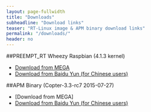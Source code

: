 ```yaml
---
layout: page-fullwidth
title: "Downloads"
subheadline: "Download links"
teaser: "RT-Linux image & APM binary download links"
permalink: "/downloads/"
header: no
---
```


##PREEMPT_RT Wheezy Raspbian (4.1.3 kernel)
* [Download from MEGA](https://mega.nz/#!UFY12ThQ!DdoBzoeMr_CxjWLAkw0coiKxN1D_Q3OuNje-NBegYcQ)
* [Download from Baidu Yun (for Chinese users)](http://pan.baidu.com/s/1bnHd1TH)

##APM Binary (Copter-3.3-rc7 2015-07-27)
* [Download from MEGA]
* [Download from Baidu Yun (for Chinese users)](http://pan.baidu.com/s/1pJ3hQNT)
